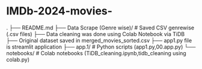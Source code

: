 # IMDb-2024-movies-
.
├── README.md
├── Data Scrape (Genre wise)/ # Saved CSV genrewise (.csv files)
├── Data cleaning was done using Colab Notebook via TiDB
├── Original dataset saved in merged_movies_sorted.csv
├── app1.py file is streamlit application
├── app.1/   # Python scripts (app1.py,00.app.py)
└── notebooks/      # Colab notebooks (TiDB_cleaning.ipynb,tidb_cleaning using colab.py)

